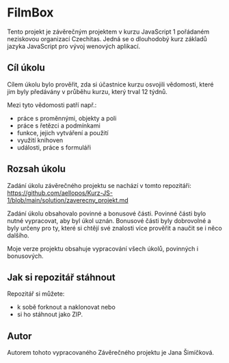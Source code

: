 # FilmBox

Tento projekt je závěrečným projektem v kurzu JavaScript 1 pořádaném neziskovou organizací Czechitas. Jedná se o dlouhodobý kurz základů jazyka JavaScript pro vývoj wenových aplikací.

## Cíl úkolu

Cílem úkolu bylo prověřit, zda si účastnice kurzu osvojili vědomosti, které jim byly předávány v průběhu kurzu, který trval 12 týdnů.

Mezi tyto vědomosti patří např.:
- práce s proměnnými, objekty a poli
- práce s řetězci a podmínkami
- funkce, jejich vytváření a použití
- využití knihoven
- události, práce s formuláři

## Rozsah úkolu

Zadání úkolu závěrečného projektu se nachází v tomto repozitáři: https://github.com/aellopos/Kurz-JS-1/blob/main/solution/zaverecny_projekt.md

Zadání úkolu obsahovalo povinné a bonusové části. Povinné části bylo nutné vypracovat, aby byl úkol uznán. Bonusové části byly dobrovolné a byly určeny pro ty, které si chtějí své znalosti více prověřit a naučit se i něco dalšího.

Moje verze projektu obsahuje vypracování všech úkolů, povinných i bonusových.

## Jak si repozitář stáhnout

Repozitář si můžete: 
- k sobě forknout a naklonovat nebo 
- si ho stáhnout jako ZIP. 

## Autor

Autorem tohoto vypracovaného Závěrečného projektu je Jana Šimíčková.
